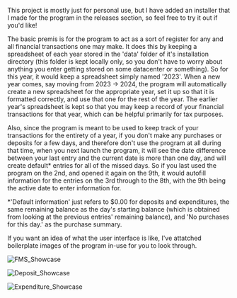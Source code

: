 This project is mostly just for personal use, but I have added an installer that I made for the program in the releases section, so feel free to try it out if you'd like!

The basic premis is for the program to act as a sort of register for any and all financial transactions one may make. It does this by keeping a spreadsheet of each year
stored in the 'data' folder of it's installation directory (this folder is kept locally only, so you don't have to worry about anything you enter getting stored on
some datacenter or something). So for this year, it would keep a spreadsheet simply named '2023'. When a new year comes, say moving from 2023 -> 2024, the program will
automatically create a new spreadsheet for the appropriate year, set it up so that it is formatted correctly, and use that one for the rest of the year. The earlier
year's spreadsheet is kept so that you may keep a record of your financial transactions for that year, which can be helpful primarily for tax purposes.

Also, since the program is meant to be used to keep track of your transactions for the entirety of a year, if you don't make any purchases or deposits for a few days,
and therefore don't use the program at all during that time, when you next launch the program, it will see the date difference between your last entry and the current
date is more than one day, and will create default* entries for all of the missed days. So if you last used the program on the 2nd, and opened it again on the 9th, it
would autofill information for the entries on the 3rd through to the 8th, with the 9th being the active date to enter information for.

*'Default information' just refers to $0.00 for deposits and expenditures, the same remaining balance as the day's starting balance (which is obtained from looking at
the previous entries' remaining balance), and 'No purchases for this day.' as the purchase summary.

If you want an idea of what the user interface is like, I've attatched boilerplate images of the program in-use for you to look through.

![FMS_Showcase](https://user-images.githubusercontent.com/67993317/211433977-c9705d81-e63d-4a3d-af5f-df1aa8aac733.png)

![Deposit_Showcase](https://user-images.githubusercontent.com/67993317/211434007-12465480-b2c1-4751-851b-daad612002b7.png)

![Expenditure_Showcase](https://user-images.githubusercontent.com/67993317/211434027-42bce8d1-e3b7-482f-9e14-6e1b9138052f.png)

